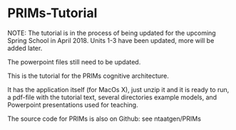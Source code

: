 # PRIMs-Tutorial

NOTE: The tutorial is in the process of being updated for the upcoming Spring School in April 2018.
Units 1-3 have been updated, more will be added later.

The powerpoint files still need to be updated.

This is the tutorial for the PRIMs cognitive architecture.

It has the application itself (for MacOs X), just unzip it and it is ready to run, a pdf-file with the tutorial text, several directories
example models, and Powerpoint presentations used for teaching.

The source code for PRIMs is also on Github: see ntaatgen/PRIMs
